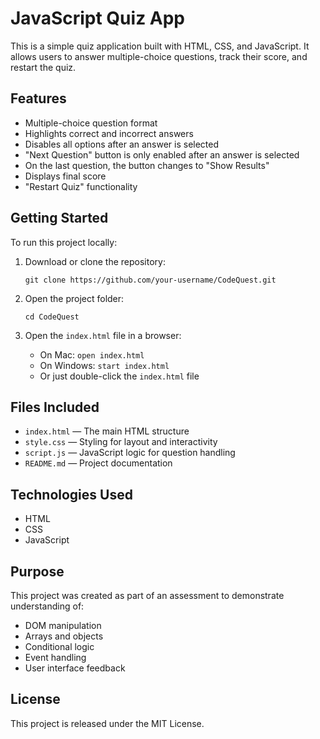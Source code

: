 # JavaScript Quiz App

This is a simple quiz application built with HTML, CSS, and JavaScript. It allows users to answer multiple-choice questions, track their score, and restart the quiz.

## Features

- Multiple-choice question format
- Highlights correct and incorrect answers
- Disables all options after an answer is selected
- "Next Question" button is only enabled after an answer is selected
- On the last question, the button changes to "Show Results"
- Displays final score
- "Restart Quiz" functionality

## Getting Started

To run this project locally:

1. Download or clone the repository:
   ```
   git clone https://github.com/your-username/CodeQuest.git
   ```

2. Open the project folder:
   ```
   cd CodeQuest
   ```

3. Open the `index.html` file in a browser:
   - On Mac: `open index.html`
   - On Windows: `start index.html`
   - Or just double-click the `index.html` file

## Files Included

- `index.html` — The main HTML structure
- `style.css` — Styling for layout and interactivity
- `script.js` — JavaScript logic for question handling
- `README.md` — Project documentation

## Technologies Used

- HTML
- CSS
- JavaScript

## Purpose

This project was created as part of an assessment to demonstrate understanding of:

- DOM manipulation
- Arrays and objects
- Conditional logic
- Event handling
- User interface feedback

## License

This project is released under the MIT License.
